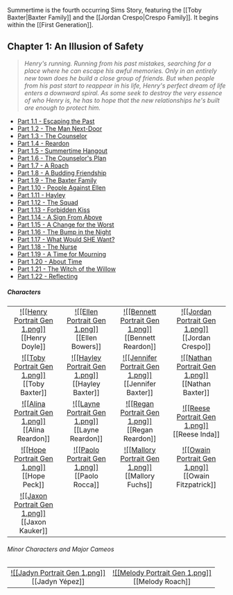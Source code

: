Summertime is the fourth occurring Sims Story, featuring the [[Toby Baxter|Baxter Family]] and the [[Jordan Crespo|Crespo Family]]. It begins within the [[First Generation]]. 

## Chapter 1: An Illusion of Safety
>*Henry's running. Running from his past mistakes, searching for a place where he can escape his awful memories. Only in an entirely new town does he build a close group of friends. But when people from his past start to reappear in his life, Henry's perfect dream of life enters a downward spiral. As some seek to destroy the very essence of who Henry is, he has to hope that the new relationships he's built are enough to protect him.*

* [Part 1.1 - Escaping the Past](https://thesimsofstories.weebly.com/11---escaping-the-past.html)
* [Part 1.2 - The Man Next-Door](https://thesimsofstories.weebly.com/12---the-man-next-door.html)
* [Part 1.3 - The Counselor](https://thesimsofstories.weebly.com/13---the-counselor.html)
* [Part 1.4 - Reardon](https://thesimsofstories.weebly.com/14---reardon.html)
* [Part 1.5 - Summertime Hangout](https://thesimsofstories.weebly.com/15---summertime-hangout.html)
* [Part 1.6 - The Counselor's Plan](https://thesimsofstories.weebly.com/16---the-counselors-plan.html)
* [Part 1.7 - A Roach](https://thesimsofstories.weebly.com/17---a-roach.html)
* [Part 1.8 - A Budding Friendship](https://thesimsofstories.weebly.com/18---a-budding-friendship.html)
* [Part 1.9 - The Baxter Family](https://thesimsofstories.weebly.com/19---the-baxter-family.html)
* [Part 1.10 - People Against Ellen](https://thesimsofstories.weebly.com/110---people-against-ellen.html)
* [Part 1.11 - Hayley](https://thesimsofstories.weebly.com/111---hayley.html)
* [Part 1.12 - The Squad](https://thesimsofstories.weebly.com/112---the-squad.html)
* [Part 1.13 - Forbidden Kiss](https://thesimsofstories.weebly.com/113---forbidden-kiss.html)
* [Part 1.14 - A Sign From Above](https://thesimsofstories.weebly.com/114---a-sign-from-above.html)
* [Part 1.15 - A Change for the Worst](https://thesimsofstories.weebly.com/115---a-change-for-the-worst.html)
* [Part 1.16 - The Bump in the Night](https://thesimsofstories.weebly.com/116---the-bump-in-the-night.html)
* [Part 1.17 - What Would SHE Want?](https://thesimsofstories.weebly.com/117---what-would-she-want.html)
* [Part 1.18 - The Nurse](https://thesimsofstories.weebly.com/118---the-nurse.html)
* [Part 1.19 - A Time for Mourning](https://thesimsofstories.weebly.com/119---a-time-for-mourning.html)
* [Part 1.20 - About Time](https://thesimsofstories.weebly.com/120---about-time.html)
* [​Part 1.21 - The Witch of the Willow](https://thesimsofstories.weebly.com/121---the-witch-of-the-willow.html)
* [Part 1.22 - Reflecting](https://thesimsofstories.weebly.com/122---reflecting.html)

##### Characters
| | | | | 
| ------------------------------------------------------------- | -------------------------------------------- | ------------------------------------------ | --------------------------------------------- |
| <center>[![[Henry Portrait Gen 1.png]]](<Henry Doyle>)<br>[[Henry Doyle]]|<center>[![[Ellen Portrait Gen 1.png]]](<Ellen Bowers>)<br>[[Ellen Bowers]]| <center>[![[Bennett Portrait Gen 1.png]]](<Bennett Reardon>)<br>[[Bennett Reardon]]| <center>[![[Jordan Portrait Gen 1.png]]](<Jordan Crespo>)<br>[[Jordan Crespo]]|
| <center>[![[Toby Portrait Gen 1.png]]](<Toby Baxter>)<br>[[Toby Baxter]]|<center>[![[Hayley Portrait Gen 1.png]]](<Hayley Baxter>)<br>[[Hayley Baxter]]| <center>[![[Jennifer Portrait Gen 1.png]]](<Jennifer Baxter>)<br>[[Jennifer Baxter]]| <center>[![[Nathan Portrait Gen 1.png]]](<Nathan Baxter>)<br>[[Nathan Baxter]]|
| <center>[![[Alina Portrait Gen 1.png]]](<Alina Reardon>)<br>[[Alina Reardon]]|<center>[![[Layne Portrait Gen 1.png]]](<Layne Reardon>)<br>[[Layne Reardon]]| <center>[![[Regan Portrait Gen 1.png]]](<Regan Reardon>)<br>[[Regan Reardon]]| <center>[![[Reese Portrait Gen 1.png]]](<Reese Inda.md>)<br>[[Reese Inda]]|
| <center>[![[Hope Portrait Gen 1.png]]](<Hope Peck.md>)<br>[[Hope Peck]]|<center>[![[Paolo Portrait Gen 1.png]]](<Paolo Rocca.md>)<br>[[Paolo Rocca]]| <center>[![[Mallory Portrait Gen 1.png]]](<Mallory Fuchs>)<br>[[Mallory Fuchs]]| <center>[![[Owain Portrait Gen 1.png]]](<Owain Fitzpatrick>)<br>[[Owain Fitzpatrick]]|
| <center>[![[Jaxon Portrait Gen 1.png]]](<Jaxon Kauker>)<br>[[Jaxon Kauker]]|

###### Minor Characters and Major Cameos
| | |
| ------------------------------------------------------------- | -------------------------------------------- |
|<center>[![[Jadyn Portrait Gen 1.png]]](<Henry Doyle>)<br>[[Jadyn Yépez]]|<center>[![[Melody Portrait Gen 1.png]]](<Melody Roach>)<br>[[Melody Roach]]|